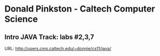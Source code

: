 # Donald Pinkston - Caltech Computer Science
## Intro JAVA Track: labs #2,3,7

URL: http://users.cms.caltech.edu/~donnie/cs11/java/
